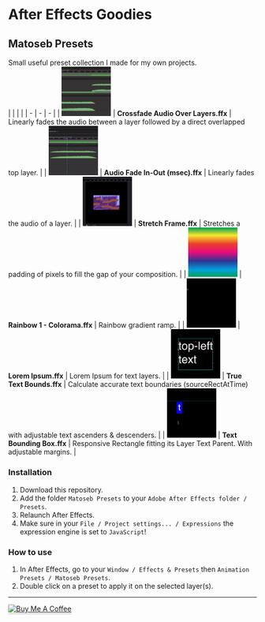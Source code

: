 # After Effects Goodies

## Matoseb Presets
Small useful preset collection I made for my own projects.\
| | | |
| - | - | - |
| <img src="./images/Crossfade%20Audio%20Over%20Layers.gif" width="100"> | **Crossfade Audio Over Layers.ffx** | Linearly fades the audio between a layer followed by a direct overlapped top layer. |
| <img src="./images/Audio%20Fade%20In-Out%20(msec).gif" width="100"> | **Audio Fade In-Out (msec).ffx** | Linearly fades the audio of a layer. |
| <img src="./images/Stretch%20Frame.gif" width="100"> | **Stretch Frame.ffx** | Stretches a padding of pixels to fill the gap of your composition. |
| <img src="./images/Rainbow%201%20-%20Colorama.png" width="100"> | **Rainbow 1 - Colorama.ffx** | Rainbow gradient ramp. |
| <img src="./images/Lorem%20Ipsum.gif" width="100"> | **Lorem Ipsum.ffx** | Lorem Ipsum for text layers. |
| <img src="./images/True%20Text%20Bounds.gif" width="100"> | **True Text Bounds.ffx** | Calculate accurate text boundaries (sourceRectAtTime) with adjustable text ascenders & descenders. |
| <img src="./images/Text%20Bounding%20Box.gif" width="100"> | **Text Bounding Box.ffx** | Responsive Rectangle fitting its Layer Text Parent. With adjustable margins. |

### Installation
1. Download this repository.
2. Add the folder ```Matoseb Presets``` to your ```Adobe After Effects folder / Presets```.
3. Relaunch After Effects.
4. Make sure in your ```File / Project settings... / Expressions``` the expression engine is set to ```JavaScript```!

### How to use
1. In After Effects, go to your ```Window / Effects & Presets``` then ```Animation Presets / Matoseb Presets```.
2. Double click on a preset to apply it on the selected layer(s).

---
<a href="https://www.buymeacoffee.com/sebastien.matos" target="_blank"><img src="https://www.buymeacoffee.com/assets/img/custom_images/orange_img.png" alt="Buy Me A Coffee" style="height: 41px !important;width: 174px !important;box-shadow: 0px 3px 2px 0px rgba(190, 190, 190, 0.5) !important;-webkit-box-shadow: 0px 3px 2px 0px rgba(190, 190, 190, 0.5) !important;" ></a>